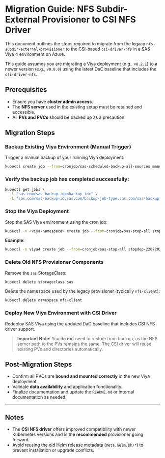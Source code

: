 
#  Migration Guide: NFS Subdir-External Provisioner to CSI NFS Driver

This document outlines the steps required to migrate from the legacy `nfs-subdir-external-provisioner` to the CSI-based `csi-driver-nfs` in a SAS Viya 4 environment on Azure.

This guide assumes you are migrating a Viya deployment (e.g., `v8.2.1`) to a newer version (e.g., `v9.0.0`) using the latest DaC baseline that includes the `csi-driver-nfs`.

##  Prerequisites

- Ensure you have **cluster admin access**.
- The **NFS server** used in the existing setup must be retained and accessible.
- All **PVs and PVCs** should be backed up as a precaution.

##  Migration Steps

###  Backup Existing Viya Environment (Manual Trigger)

Trigger a manual backup of your running Viya deployment:

```bash
kubectl create job --from=cronjob/sas-scheduled-backup-all-sources manual-backup-$(date +%s) -n <viya-namespace>
````

###  Verify the backup job has completed successfully:

```bash
kubectl get jobs \
  -l "sas.com/sas-backup-id=<backup-id>" \
  -L "sas.com/sas-backup-id,sas.com/backup-job-type,sas.com/sas-backup-job-status,sas.com/backup-persistence-status"
```
###  Stop the Viya Deployment

Stop the SAS Viya environment using the cron job:

```bash
kubectl -n <viya-namespace> create job --from=cronjob/sas-stop-all stopdep-<datestamp>
```

**Example:**

```bash
kubectl -n viya4 create job --from=cronjob/sas-stop-all stopdep-22072025
```
###  Delete Old NFS Provisioner Components

Remove the `sas` StorageClass:

```bash
kubectl delete storageclass sas
```

Delete the namespace used by the legacy provisioner (typically `nfs-client`):

```bash
kubectl delete namespace nfs-client
```

###  Deploy New Viya Environment with CSI Driver

Redeploy SAS Viya using the updated DaC baseline that includes CSI NFS driver support.

>  **Important Note:** You do **not** need to restore from backup, as the NFS server path to the PVs remains the same. The CSI driver will reuse existing PVs and directories automatically.

##  Post-Migration Steps

*  Confirm all PVCs are **bound and mounted correctly** in the new Viya deployment.
*  Validate **data availability** and application functionality.
*  Finalize documentation and update the `README.md` or internal documentation as needed.

---

##  Notes

* The **CSI NFS driver** offers improved compatibility with newer Kubernetes versions and is the **recommended** provisioner going forward.
* Avoid reusing the old Helm release metadata (`meta.helm.sh/*`) to prevent installation or upgrade conflicts.

